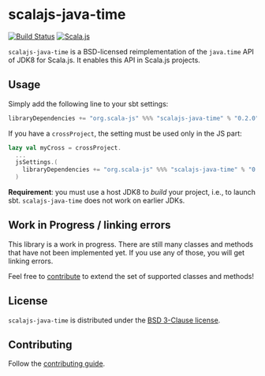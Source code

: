 # scalajs-java-time

[![Build Status](https://travis-ci.org/scala-js/scala-js-java-time.svg?branch=master)](https://travis-ci.org/scala-js/scala-js-java-time)
[![Scala.js](https://www.scala-js.org/assets/badges/scalajs-0.6.8.svg)](https://www.scala-js.org/)

`scalajs-java-time` is a BSD-licensed reimplementation of the `java.time` API
of JDK8 for Scala.js. It enables this API in Scala.js projects.

## Usage

Simply add the following line to your sbt settings:

```scala
libraryDependencies += "org.scala-js" %%% "scalajs-java-time" % "0.2.0"
```

If you have a `crossProject`, the setting must be used only in the JS part:

```scala
lazy val myCross = crossProject.
  ...
  jsSettings.(
    libraryDependencies += "org.scala-js" %%% "scalajs-java-time" % "0.2.0"
  )
```

**Requirement**: you must use a host JDK8 to *build* your project, i.e., to
launch sbt. `scalajs-java-time` does not work on earlier JDKs.

## Work in Progress / linking errors

This library is a work in progress.
There are still many classes and methods that have not been implemented yet.
If you use any of those, you will get linking errors.

Feel free to [contribute](./CONTRIBUTING.md) to extend the set of supported
classes and methods!

## License

`scalajs-java-time` is distributed under the
[BSD 3-Clause license](./LICENSE.txt).

## Contributing

Follow the [contributing guide](./CONTRIBUTING.md).
